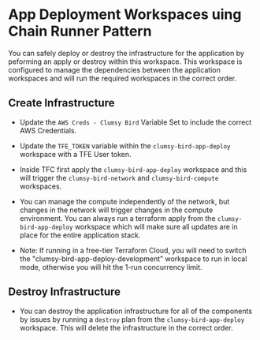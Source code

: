 # App Deployment Workspaces uing Chain Runner Pattern
You can safely deploy or destroy the infrastructure for the application by peforming an apply or destroy within this workspace.  This workspace is configured to manage the dependencies between the application workspaces and will run the required workspaces in the correct order.

## Create Infrastructure
- Update the `AWS Creds - Clumsy Bird` Variable Set to include the correct AWS Credentials.
- Update the `TFE_TOKEN` variable within the `clumsy-bird-app-deploy` workspace with a TFE User token.
- Inside TFC first apply the `clumsy-bird-app-deploy` workspace and this will trigger the `clumsy-bird-network` and `clumsy-bird-compute` workspaces.
- You can manage the compute independently of the network, but changes in the network will trigger changes in the compute environment.  You can always run a terraform apply from the `clumsy-bird-app-deploy` workspace which will make sure all updates are in place for the entire application stack.

- Note: If running in a free-tier Terraform Cloud, you will need to switch the "clumsy-bird-app-deploy-development" workspace to run in local mode, otherwise you will hit the 1-run concurrency limit.

## Destroy Infrastructure
- You can destroy the application infrastructure for all of the components by issues by running a `destroy` plan from the `clumsy-bird-app-deploy` workspace.  This will delete the infrastructure in the correct order.
